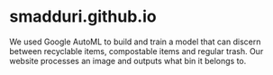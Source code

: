 # smadduri.github.io

We used Google AutoML to build and train a model that can discern between recyclable items, compostable items and regular trash. Our website processes an image and outputs what bin it belongs to. 
